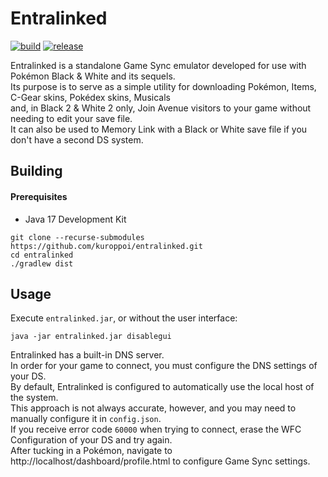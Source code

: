 # Entralinked
[![build](https://github.com/kuroppoi/entralinked/actions/workflows/dist-upload-artifact.yml/badge.svg)](https://github.com/kuroppoi/entralinked/actions)
[![release](https://img.shields.io/github/v/release/kuroppoi/entralinked?labelColor=30373D&label=Release&logoColor=959DA5&logo=github)](https://github.com/kuroppoi/entralinked/releases/latest)

Entralinked is a standalone Game Sync emulator developed for use with Pokémon Black & White and its sequels.\
Its purpose is to serve as a simple utility for downloading Pokémon, Items, C-Gear skins, Pokédex skins, Musicals\
and, in Black 2 & White 2 only, Join Avenue visitors to your game without needing to edit your save file.\
It can also be used to Memory Link with a Black or White save file if you don't have a second DS system.

## Building

#### Prerequisites

- Java 17 Development Kit

```
git clone --recurse-submodules https://github.com/kuroppoi/entralinked.git
cd entralinked
./gradlew dist
```

## Usage

Execute `entralinked.jar`, or without the user interface:
```
java -jar entralinked.jar disablegui
```
Entralinked has a built-in DNS server.\
In order for your game to connect, you must configure the DNS settings of your DS.\
By default, Entralinked is configured to automatically use the local host of the system.\
This approach is not always accurate, however, and you may need to manually configure it in `config.json`.\
If you receive error code `60000` when trying to connect, erase the WFC Configuration of your DS and try again.\
After tucking in a Pokémon, navigate to http://localhost/dashboard/profile.html to configure Game Sync settings.
